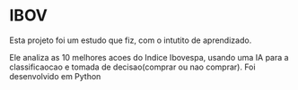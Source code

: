 # IBOV

Esta projeto foi um estudo que fiz, com o intutito de aprendizado.

Ele analiza as 10 melhores acoes do Indice Ibovespa, usando uma IA para a classificaocao e tomada de decisao(comprar ou nao comprar).
Foi desenvolvido em Python
